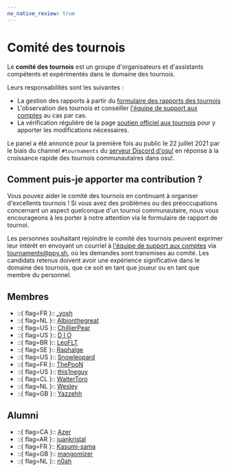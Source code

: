 ```yaml
---
no_native_review: true
---
```


# Comité des tournois

Le **comité des tournois** est un groupe d'organisateurs et d'assistants compétents et expérimentés dans le domaine des tournois.

Leurs responsabilités sont les suivantes :

- La gestion des rapports à partir du [formulaire des rapports des tournois](https://pif.ephemeral.ink/tournament-reports)
- L'observation des tournois et conseiller [l'équipe de support aux comptes](/wiki/People/Account_support_team) au cas par cas.
- La vérification régulière de la page [soutien officiel aux tournois](/wiki/Tournaments/Official_support) pour y apporter les modifications nécessaires.

Le panel a été annoncé pour la première fois au public le 22 juillet 2021 par le biais du channel `#tournaments` du [serveur Discord d'osu!](https://discord.com/invite/ppy) en réponse à la croissance rapide des tournois communautaires dans osu!.

## Comment puis-je apporter ma contribution ?

Vous pouvez aider le comité des tournois en continuant à organiser d'excellents tournois ! Si vous avez des problèmes ou des préoccupations concernant un aspect quelconque d'un tournoi communautaire, nous vous encourageons à les porter à notre attention via le formulaire de rapport de tournoi.

Les personnes souhaitant rejoindre le comité des tournois peuvent exprimer leur intérêt en envoyant un courriel à [l'équipe de support aux comptes](/wiki/People/Account_support_team) via [tournaments@ppy.sh](mailto:tournaments@ppy.sh), où les demandes sont transmises au comité. Les candidats retenus doivent avoir une expérience significative dans le domaine des tournois, que ce soit en tant que joueur ou en tant que membre du personnel.

## Membres

- ::{ flag=FR }:: [_yosh](https://osu.ppy.sh/users/7157133)
- ::{ flag=NL }:: [Albionthegreat](https://osu.ppy.sh/users/9853595)
- ::{ flag=US }:: [ChillierPear](https://osu.ppy.sh/users/9501251)
- ::{ flag=US }:: [D I O](https://osu.ppy.sh/users/3958619)
- ::{ flag=BR }:: [LeoFLT](https://osu.ppy.sh/users/3668779)
- ::{ flag=SE }:: [Raphalge](https://osu.ppy.sh/users/3918650)
- ::{ flag=US }:: [Snowleopard](https://osu.ppy.sh/users/3790227)
- ::{ flag=FR }:: [ThePooN](https://osu.ppy.sh/users/718454)
- ::{ flag=US }:: [this1neguy](https://osu.ppy.sh/users/1797189)
- ::{ flag=CL }:: [WalterToro](https://osu.ppy.sh/users/5281416)
- ::{ flag=NL }:: [Wesley](https://osu.ppy.sh/users/2407265)
- ::{ flag=GB }:: [Yazzehh](https://osu.ppy.sh/users/7068973)

## Alumni

- ::{ flag=CA }:: [Azer](https://osu.ppy.sh/users/2155578)
- ::{ flag=AR }:: [juankristal](https://osu.ppy.sh/users/443656)
- ::{ flag=FR }:: [Kasumi-sama](https://osu.ppy.sh/users/6177263)
- ::{ flag=GB }:: [mangomizer](https://osu.ppy.sh/users/1893718)
- ::{ flag=NL }:: [n0ah](https://osu.ppy.sh/users/3086393)
